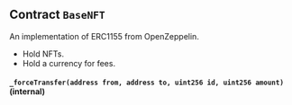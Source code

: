 ## Contract `BaseNFT`

An implementation of ERC1155 from OpenZeppelin.

- Hold NFTs.
- Hold a currency for fees.




#### `_forceTransfer(address from, address to, uint256 id, uint256 amount)` (internal)






